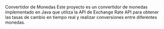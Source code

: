 Convertidor de Monedas
Este proyecto es un convertidor de monedas implementado en Java que utiliza la API de Exchange Rate API para obtener las tasas de cambio en tiempo real y realizar conversiones entre diferentes monedas.
